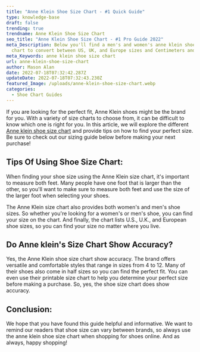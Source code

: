 ```yaml
---
title: "Anne Klein Shoe Size Chart - #1 Quick Guide"
type: knowledge-base
draft: false
trending: true
trendname: Anne Klein Shoe Size Chart
seo_title: "Anne Klein Shoe Size Chart - #1 Pro Guide 2022"
meta_Description: Below you'll find a men's and women's anne klein shoe size
  chart to convert between US, UK, and Europe sizes and Centimeters and Inches.
meta_Keywords: anne klein shoe size chart
url: anne-klein-shoe-size-chart
author: Mason Alan
date: 2022-07-18T07:32:42.287Z
updateDate: 2022-07-18T07:32:43.230Z
featured_Image: /uploads/anne-klein-shoe-size-chart.webp
categories:
  - Shoe Chart Guides
---
```

If you are looking for the perfect fit, Anne Klein shoes might be the brand for you. With a variety of size charts to choose from, it can be difficult to know which one is right for you. In this article, we will explore the different <a href="https://shoesspy.com/anne-klein-shoe-size-chart/" target="_blank" rel="noopener">Anne klein shoe size chart</a> and provide tips on how to find your perfect size. Be sure to check out our sizing guide below before making your next purchase!

## **Tips Of Using Shoe Size Chart:**

When finding your shoe size using the Anne Klein size chart, it's important to measure both feet. Many people have one foot that is larger than the other, so you'll want to make sure to measure both feet and use the size of the larger foot when selecting your shoes.

The Anne Klein size chart also provides both women's and men's shoe sizes. So whether you're looking for a women's or men's shoe, you can find your size on the chart. And finally, the chart lists U.S., U.K., and European shoe sizes, so you can find your size no matter where you live.

## **Do Anne klein's Size Chart Show Accuracy?**

Yes, the Anne Klein shoe size chart show accuracy. The brand offers versatile and comfortable styles that range in sizes from 4 to 12. Many of their shoes also come in half sizes so you can find the perfect fit. You can even use their printable size chart to help you determine your perfect size before making a purchase. So, yes, the shoe size chart does show accuracy.

## **Conclusion:**

We hope that you have found this guide helpful and informative. We want to remind our readers that shoe size can vary between brands, so always use the anne klein shoe size chart when shopping for shoes online. And as always, happy shopping!
